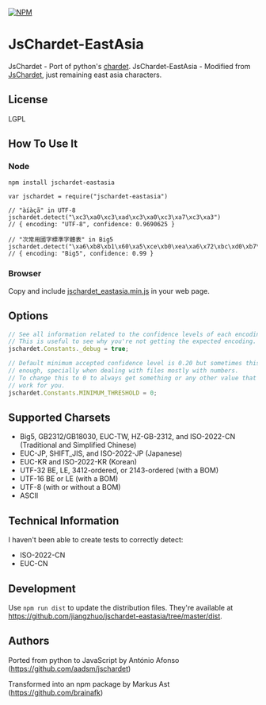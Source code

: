 [![NPM](https://nodei.co/npm/jschardet.png?downloads=true&downloadRank=true)](https://nodei.co/npm/jschardet/)

JsChardet-EastAsia
==================

JsChardet - Port of python's [chardet](https://github.com/chardet/chardet).
JsChardet-EastAsia - Modified from [JsChardet](https://github.com/aadsm/jschardet), just remaining east asia characters.

License
-------

LGPL

How To Use It
-------------

### Node
```   
npm install jschardet-eastasia
```

    var jschardet = require("jschardet-eastasia")

    // "àíàçã" in UTF-8
    jschardet.detect("\xc3\xa0\xc3\xad\xc3\xa0\xc3\xa7\xc3\xa3")
    // { encoding: "UTF-8", confidence: 0.9690625 }

    // "次常用國字標準字體表" in Big5
    jschardet.detect("\xa6\xb8\xb1\x60\xa5\xce\xb0\xea\xa6\x72\xbc\xd0\xb7\xc7\xa6\x72\xc5\xe9\xaa\xed")
    // { encoding: "Big5", confidence: 0.99 }

### Browser
Copy and include [jschardet_eastasia.min.js](https://github.com/jiangzhuo/jschardet-eastasia/tree/master/dist/jschardet_eastasia.min.js) in your web page.

Options
-------

```javascript
// See all information related to the confidence levels of each encoding.
// This is useful to see why you're not getting the expected encoding.
jschardet.Constants._debug = true;

// Default minimum accepted confidence level is 0.20 but sometimes this is not
// enough, specially when dealing with files mostly with numbers.
// To change this to 0 to always get something or any other value that can
// work for you.
jschardet.Constants.MINIMUM_THRESHOLD = 0;
```

Supported Charsets
------------------

* Big5, GB2312/GB18030, EUC-TW, HZ-GB-2312, and ISO-2022-CN (Traditional and Simplified Chinese)
* EUC-JP, SHIFT_JIS, and ISO-2022-JP (Japanese)
* EUC-KR and ISO-2022-KR (Korean)
* UTF-32 BE, LE, 3412-ordered, or 2143-ordered (with a BOM)
* UTF-16 BE or LE (with a BOM)
* UTF-8 (with or without a BOM)
* ASCII

Technical Information
---------------------

I haven't been able to create tests to correctly detect:

* ISO-2022-CN
* EUC-CN

Development
-----------
Use `npm run dist` to update the distribution files. They're available at https://github.com/jiangzhuo/jschardet-eastasia/tree/master/dist.

Authors
-------

Ported from python to JavaScript by António Afonso (https://github.com/aadsm/jschardet)

Transformed into an npm package by Markus Ast (https://github.com/brainafk)
